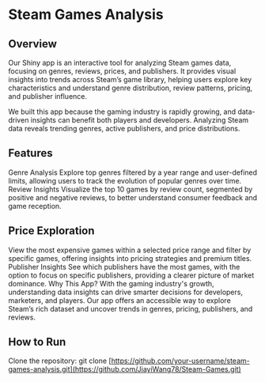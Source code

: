 # Steam Games Analysis
## Overview
Our Shiny app is an interactive tool for analyzing Steam games data, focusing on genres, reviews, prices, and publishers. It provides visual insights into trends across Steam’s game library, helping users explore key characteristics and understand genre distribution, review patterns, pricing, and publisher influence.

We built this app because the gaming industry is rapidly growing, and data-driven insights can benefit both players and developers. Analyzing Steam data reveals trending genres, active publishers, and price distributions.

## Features
Genre Analysis
Explore top genres filtered by a year range and user-defined limits, allowing users to track the evolution of popular genres over time.
Review Insights
Visualize the top 10 games by review count, segmented by positive and negative reviews, to better understand consumer feedback and game reception.
## Price Exploration
View the most expensive games within a selected price range and filter by specific games, offering insights into pricing strategies and premium titles.
Publisher Insights
See which publishers have the most games, with the option to focus on specific publishers, providing a clearer picture of market dominance.
Why This App?
With the gaming industry's growth, understanding data insights can drive smarter decisions for developers, marketers, and players. Our app offers an accessible way to explore Steam’s rich dataset and uncover trends in genres, pricing, publishers, and reviews.

## How to Run
Clone the repository:
git clone [https://github.com/your-username/steam-games-analysis.git](https://github.com/JiayiWang78/Steam-Games.git)
